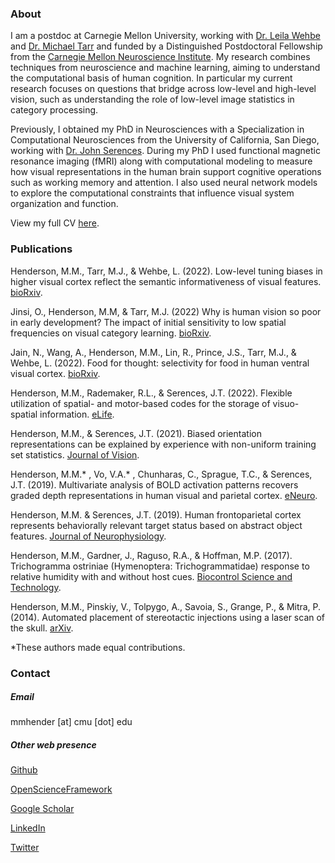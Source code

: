 ### About

I am a postdoc at Carnegie Mellon University, working with [Dr. Leila Wehbe](https://www.cs.cmu.edu/~lwehbe/) and [Dr. Michael Tarr](https://sites.google.com/andrew.cmu.edu/tarrlab/) and funded by a Distinguished Postdoctoral Fellowship from the [Carnegie Mellon Neuroscience Institute](https://www.cmu.edu/ni/). My research combines techniques from neuroscience and machine learning, aiming to understand the computational basis of human cognition. In particular my current research focuses on questions that bridge across low-level and high-level vision, such as understanding the role of low-level image statistics in category processing. 

Previously, I obtained my PhD in Neurosciences with a Specialization in Computational Neurosciences from the University of California, San Diego, working with [Dr. John Serences](https://serenceslab.ucsd.edu/). During my PhD I used functional magnetic resonance imaging (fMRI) along with computational modeling to measure how visual representations in the human brain support cognitive operations such as working memory and attention. I also used neural network models to explore the computational constraints that influence visual system organization and function.

View my full CV [here](CV_MH_2022.pdf).

### Publications

Henderson, M.M., Tarr, M.J., & Wehbe, L. (2022). Low-level tuning biases in higher visual cortex reflect the semantic informativeness of visual features. [bioRxiv](https://www.biorxiv.org/content/10.1101/2022.08.04.502850v1).

Jinsi, O., Henderson, M.M, & Tarr, M.J. (2022) Why is human vision so poor in early development? The impact of initial sensitivity to low spatial frequencies on visual category learning. [bioRxiv](https://www.biorxiv.org/content/10.1101/2022.06.22.497205v1).

Jain, N., Wang, A., Henderson, M.M., Lin, R., Prince, J.S., Tarr, M.J., & Wehbe, L. (2022). Food for thought:
selectivity for food in human ventral visual cortex. [bioRxiv](https://www.biorxiv.org/content/10.1101/2022.05.22.492983v1).

Henderson, M.M., Rademaker, R.L., & Serences, J.T. (2022). Flexible utilization of spatial- and motor-based
codes for the storage of visuo-spatial information. [eLife](https://elifesciences.org/articles/75688).

Henderson, M.M., & Serences, J.T. (2021). Biased orientation representations can be explained by
experience with non-uniform training set statistics. [Journal of Vision](https://jov.arvojournals.org/article.aspx?articleid=2776554).

Henderson, M.M.* , Vo, V.A.* , Chunharas, C., Sprague, T.C., & Serences, J.T. (2019). Multivariate analysis of
BOLD activation patterns recovers graded depth representations in human visual and parietal cortex.
[eNeuro](https://www.eneuro.org/content/6/4/ENEURO.0362-18.2019).

Henderson, M.M. & Serences, J.T. (2019). Human frontoparietal cortex represents behaviorally relevant
target status based on abstract object features. [Journal of Neurophysiology](https://journals.physiology.org/doi/full/10.1152/jn.00015.2019).

Henderson, M.M., Gardner, J., Raguso, R.A., & Hoffman, M.P. (2017). Trichogramma ostriniae
(Hymenoptera: Trichogrammatidae) response to relative humidity with and without host cues. [Biocontrol Science and Technology](https://www.tandfonline.com/doi/abs/10.1080/09583157.2016.1262327).

Henderson, M.M., Pinskiy, V., Tolpygo, A., Savoia, S., Grange, P., & Mitra, P. (2014). Automated placement
of stereotactic injections using a laser scan of the skull. [arXiv](https://arxiv.org/abs/1410.5914).

  *These authors made equal contributions.

### Contact

##### Email

mmhender [at] cmu [dot] edu

##### Other web presence

[Github](https://github.com/mmhenderson)

[OpenScienceFramework](https://osf.io/v8b2r/)

[Google Scholar](https://scholar.google.com/citations?user=91bNlCUAAAAJ&hl=en)

[LinkedIn](https://www.linkedin.com/in/margaret-henderson-87ab814b/)

[Twitter](https://twitter.com/maggiehende)

